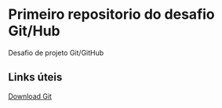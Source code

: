 # Primeiro repositorio do desafio Git/Hub
Desafio de projeto Git/GitHub

## Links úteis
[Download Git](https://git-scm.com/download/win)
